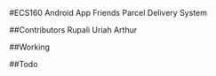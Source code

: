 #ECS160 Android App
Friends Parcel Delivery System

##Contributors
Rupali
Uriah
Arthur

##Working


##Todo

